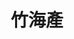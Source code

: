 ---
title: "竹海產"
description: "竹海產"
layout: shop
keywords:
  - 美食競賽
  - 台灣美食
  - 美食精選
datePublished: "2025-06-30"
dateModified: "2025-07-02"
city: "台南市"
district: "中西區"
address: "台南市中西區民族路二段252號"
phone: "062210946"
geo: "22.997387034668, 120.20126193532992"
google_map: "https://maps.app.goo.gl/EZLMXTM3USe5RKqC8"
footinder: "https://footinder.com.tw/%E5%8F%B0%E5%8D%97%E5%B8%82%E4%B8%AD%E8%A5%BF%E5%8D%80/161797/"
official: ""
award:
  - name: "500盤"
    year: "2024"
    entries:
      - dishes:
          - "炒鱔魚意麵"

---